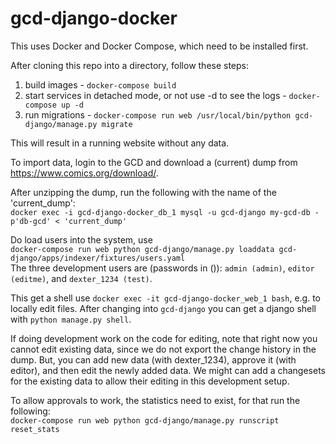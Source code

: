 # gcd-django-docker

This uses Docker and Docker Compose, which need to be installed first.

After cloning this repo into a directory, follow these steps:

1. build images - `docker-compose build`
1. start services in detached mode, or not use -d to see the logs - `docker-compose up -d`
1. run migrations - `docker-compose run web /usr/local/bin/python gcd-django/manage.py migrate`

This will result in a running website without any data.

To import data, login to the GCD and download a (current) dump from https://www.comics.org/download/.

After unzipping the dump, run the following with the name of the 'current_dump':  
`docker exec -i gcd-django-docker_db_1 mysql -u gcd-django my-gcd-db -p'db-gcd' < 'current_dump'`

Do load users into the system, use  
`docker-compose run web python gcd-django/manage.py loaddata gcd-django/apps/indexer/fixtures/users.yaml`  
The three development users are (passwords in ()): `admin (admin)`, `editor (editme)`, and `dexter_1234 (test)`.

This get a shell use `docker exec -it gcd-django-docker_web_1 bash`, e.g. to locally edit files. After changing into `gcd-django` you can get a django shell with `python manage.py shell`.

If doing development work on the code for editing, note that right now you cannot edit existing data, since we do not export the change history in the dump. But, you can add new data (with dexter_1234), approve it (with editor), and then edit the newly added data. We might can add a changesets for the existing data to allow their editing in this development setup.

To allow approvals to work, the statistics need to exist, for that run the following:  
`docker-compose run web python gcd-django/manage.py runscript reset_stats`
